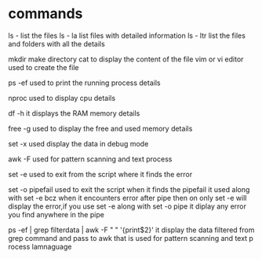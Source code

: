 # commands

ls -        list the files
ls - la     list files with detailed information
ls - ltr    list the files and folders with all the details

mkdir       make directory
cat         to display the content of the file
vim or vi   editor used to create the file


ps -ef      used to print the running  process details

nproc       used to display  cpu details

df -h       it displays the RAM memory details

free -g     used to display the free and used memory details

set -x      used display the data in debug mode

awk -F      used for pattern scanning and text process

set -e      used to exit from the script where it finds the error

set -o pipefail   used to exit the script when it finds the pipefail
       it used along with set -e bcz when it encounters error after pipe then on       only  set -e will display the error,if you use  set -e along with set -o        pipe  it diplay any error you find anywhere in the pipe


ps -ef | grep filterdata | awk -F " " '{print$2}'  it display the data filtered  from grep command and pass to awk that is used for pattern  scanning and text p  rocess lamnaguage


